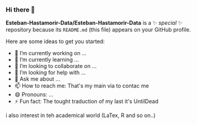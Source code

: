 ### Hi there 👋

**Esteban-Hastamorir-Data/Esteban-Hastamorir-Data** is a ✨ _special_ ✨ repository because its `README.md` (this file) appears on your GitHub profile.

Here are some ideas to get you started:

- 🔭 I’m currently working on ...
- 🌱 I’m currently learning ...
- 👯 I’m looking to collaborate on ...
- 🤔 I’m looking for help with ...
- 💬 Ask me about ...
- 📫 How to reach me: That's my main via to contac me
- 😄 Pronouns: ...
- ⚡ Fun fact: The tought traduction of my last it's UntilDead

i also interest in teh academical world (LaTex, R and so on..) 
